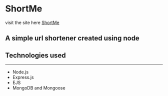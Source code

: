 # ShortMe

visit the site here <a href="www.shortme.cloud">ShortMe</a>

## A simple url shortener created using node

## Technologies used
***
* Node.js
* Express.js 
* EJS
* MongoDB and Mongoose
